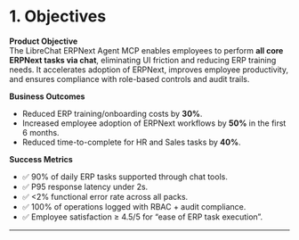# 1. Objectives

**Product Objective**  
The LibreChat ERPNext Agent MCP enables employees to perform **all core ERPNext tasks via chat**, eliminating UI friction and reducing ERP training needs. It accelerates adoption of ERPNext, improves employee productivity, and ensures compliance with role-based controls and audit trails.

**Business Outcomes**  
- Reduced ERP training/onboarding costs by **30%**.  
- Increased employee adoption of ERPNext workflows by **50%** in the first 6 months.  
- Reduced time-to-complete for HR and Sales tasks by **40%**.  

**Success Metrics**  
- ✅ 90% of daily ERP tasks supported through chat tools.  
- ✅ P95 response latency under 2s.  
- ✅ <2% functional error rate across all packs.  
- ✅ 100% of operations logged with RBAC + audit compliance.  
- ✅ Employee satisfaction ≥ 4.5/5 for “ease of ERP task execution”.  

---
